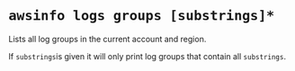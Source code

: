 # `awsinfo logs groups [substrings]*`

Lists all log groups in the current account and region. 

If `substrings`is given it will only print log groups that contain all `substrings`.